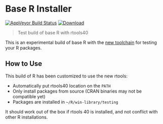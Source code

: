 # Base R Installer

[![AppVeyor Build Status](https://ci.appveyor.com/api/projects/status/github/r-windows/r-testing?svg=true)](https://ci.appveyor.com/project/jeroen/r-testing) 
[![Download](https://api.bintray.com/packages/rtools/installer/testing/images/download.svg)](https://dl.bintray.com/rtools/installer/R-testing-win.exe)

> Test build of base R with rtools40

This is an experimental build of base R with the [new toolchain](https://github.com/r-windows/rtools-installer) for testing your R packages.

## How to Use

This build of R has been customized to use the new rtools:

 - Automatically put rtools40 location on the `PATH`
 - Only install packages from source (CRAN binaries may not be compatible yet)
 - Packages are installed in `~/R/win-library/testing`

It should work out of the box if rtools 40 is installed, and not conflict with other R installations.
